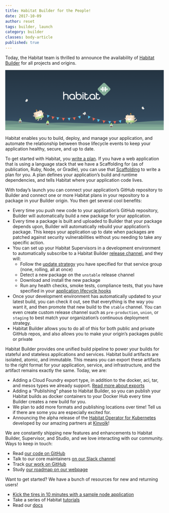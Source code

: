 ```yaml
---
title: Habitat Builder for the People!
date: 2017-10-09
author: reset
tags: builder, launch
category: builder
classes: body-article
published: true
---
```


Today, the Habitat team is thrilled to announce the availability of [Habitat Builder](/blog/2017/05/Builder) for all projects and origins.

![](media/2017-10-09-Habitat-Builder-for-the-People/banner.png)

Habitat enables you to build, deploy, and manage your application, and automate the relationship between those lifecycle events to keep your application healthy, secure, and up to date.

To get started with Habitat, you [write a plan](/docs/developing-packages/). If you have a web application that is using a language stack that we have a Scaffolding for (as of publication, Ruby, Node, or Gradle), you can use that [Scaffolding](/docs/glossary/#glossary-scaffolding) to write a plan for you. A plan defines your application’s build and runtime dependencies, and tells Habitat where your application code lives.

With today’s launch you can connect your application’s GitHub repository to Builder and connect one or more Habitat plans in your repository to a package in your Builder origin. You then get several cool benefits:

* Every time you push new code to your application’s GitHub repository, Builder will automatically build a new package for your application.
* Every time a package is built and uploaded to Builder that your package depends upon, Builder will automatically rebuild your application’s package. This keeps your application up to date when packages are patched against security vulnerabilities without you needing to take any specific action.
* You can set up your Habitat Supervisors in a development environment to automatically subscribe to a Habitat Builder [release channel](/docs/reference/#sts=Habitat%20Promote%20Packages%20Through%20Channels), and they will:
  * Follow the [update strategy](/docs/using-habitat/#sts=Update%20Strategy) you have specified for that service group (none, rolling, all at once)
  * Detect a new package on the `unstable` release channel
  * Download and install the new package
  * Run any health checks, smoke tests, compliance tests, that you have specified in your [application lifecycle hooks](/docs/reference/#reference-hooks)
* Once your development environment has automatically updated to your latest build, you can check it out, see that everything is the way you want it, and then promote that new build to the `stable` channel. You can even create custom release channel such as `pre-production`, `union`, or `staging` to best match your organization’s continuous deployment strategy.
* Habitat Builder allows you to do all of this for both public and private GitHub repos, and also allows you to make your origin’s packages public or private

Habitat Builder provides one unified build pipeline to power your builds for stateful and stateless applications and services. Habitat build artifacts are isolated, atomic, and immutable. This means you can export these artifacts to the right format for your application, service, and infrastructure, and the artifact remains exactly the same. Today, we are:

* Adding a Cloud Foundry export type, in addition to the docker, aci, tar, and mesos types we already support. [Read more about exports](/docs/developing-packages/#pkg-exports)
* Adding a “Publishing” phase to Habitat Builder, so you can publish your Habitat builds as docker containers to your Docker Hub every time Builder creates a new build for you.
* We plan to add more formats and publishing locations over time! Tell us if there are some you are especially excited for.
* Announcing the alpha release of the [Habitat Operator for Kubernetes](https://github.com/kinvolk/habitat-operator) developed by our amazing partners at [Kinvolk](https://kinvolk.io/blog/2017/10/habitat-operator---running-habitat-services-with-kubernetes/)!

We are constantly shipping new features and enhancements to Habitat Builder, Supervisor, and Studio, and we love interacting with our community. Ways to keep in touch:

* Read [our code on GitHub](https://github.com/habitat-sh)
* Talk to our core maintainers [on our Slack channel](http://slack.habitat.sh)
* Track [our work on GitHub](https://github.com/habitat-sh/habitat/projects/1)
* Study [our roadmap on our webpage](/community)

Want to get started? We have a bunch of resources for new and returning users!

* [Kick the tires in 10 minutes with a sample node application](/demo)
* Take a series of Habitat [tutorials](/tutorials/)
* Read our [docs](/docs)
